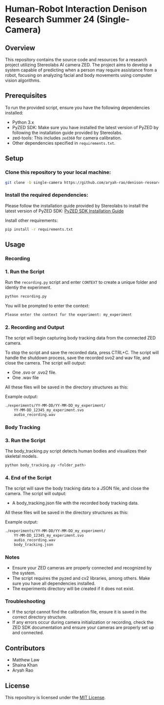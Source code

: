 # Human-Robot Interaction Denison Research Summer 24 (Single-Camera)

## Overview

This repository contains the source code and resources for a research project utilizing Stereolabs AI camera ZED. The project aims to develop a system capable of predicting when a person may require assistance from a robot, focusing on analyzing facial and body movements using computer vision algorithms. 

## Prerequisites

To run the provided script, ensure you have the following dependencies installed:

- Python 3.x
- PyZED SDK: Make sure you have installed the latest version of PyZED by following the installation guide provided by Stereolabs.
- zed-tools: This includes `zed360` for camera calibration.
- Other dependencies specified in `requirements.txt`.

## Setup

### Clone this repository to your local machine:

```bash
git clone -b single-camera https://github.com/aryah-rao/denison-research-summer-24
```

### Install the required dependencies:

Please follow the installation guide provided by Stereolabs to install the latest version of PyZED SDK:
[PyZED SDK Installation Guide](https://www.stereolabs.com/docs/app-development/python/install)

Install other requirements:

```bash
pip install -r requirements.txt
```

## Usage

### Recording

### 1. Run the Script

Run the `recording.py` script and enter `CONTEXT` to create a unique folder and identiy the experiment.

```bash
python recording.py
```

You will be prompted to enter the context:
```bash
Please enter the context for the experiment: my_experiment
```

### 2. Recording and Output

The script will begin capturing body tracking data from the connected ZED camera.

To stop the script and save the recorded data, press CTRL+C. The script will handle the shutdown process, save the recorded svo2 and wav file, and close the camera. The script will output:
- One .svo or .svo2 file.
- One .wav file

All these files will be saved in the directory structures as this:

Example output:

```bash
./experiments/YY-MM-DD/YY-MM-DD_my_experiment/
    YY-MM-DD_12345_my_experiment.svo
    audio_recording.wav
```

### Body Tracking

### 3. Run the Script

The body_tracking.py script detects human bodies and visualizes their skeletal models.

```bash
python body_tracking.py <folder_path>
```

### 4. End of the Script

The script will save the body tracking data to a JSON file, and close the camera. The script will output:
- A body_tracking.json file with the recorded body tracking data.

All these files will be saved in the directory structures as this:

Example output:

```bash
./experiments/YY-MM-DD/YY-MM-DD_my_experiment/
    YY-MM-DD_12345_my_experiment.svo
    audio_recording.wav
    body_tracking.json
```

### Notes

- Ensure your ZED cameras are properly connected and recognized by the system.
- The script requires the pyzed and cv2 libraries, among others. Make sure you have all dependencies installed.
- The experiments directory will be created if it does not exist.

### Troubleshooting

- If the script cannot find the calibration file, ensure it is saved in the correct directory structure.
- If any errors occur during camera initialization or recording, check the ZED SDK documentation and ensure your cameras are properly set up and connected.

## Contributors

- Matthew Law
- Shaina Khan
- Aryah Rao

## License

This repository is licensed under the [MIT License](LICENSE).
